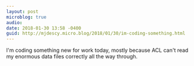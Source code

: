 ```yaml
---
layout: post
microblog: true
audio: 
date: 2018-01-30 13:58 -0400
guid: http://mjdescy.micro.blog/2018/01/30/im-coding-something.html
---
```

I'm coding something new for work today, mostly because ACL can't read my enormous data files correctly all the way through.
